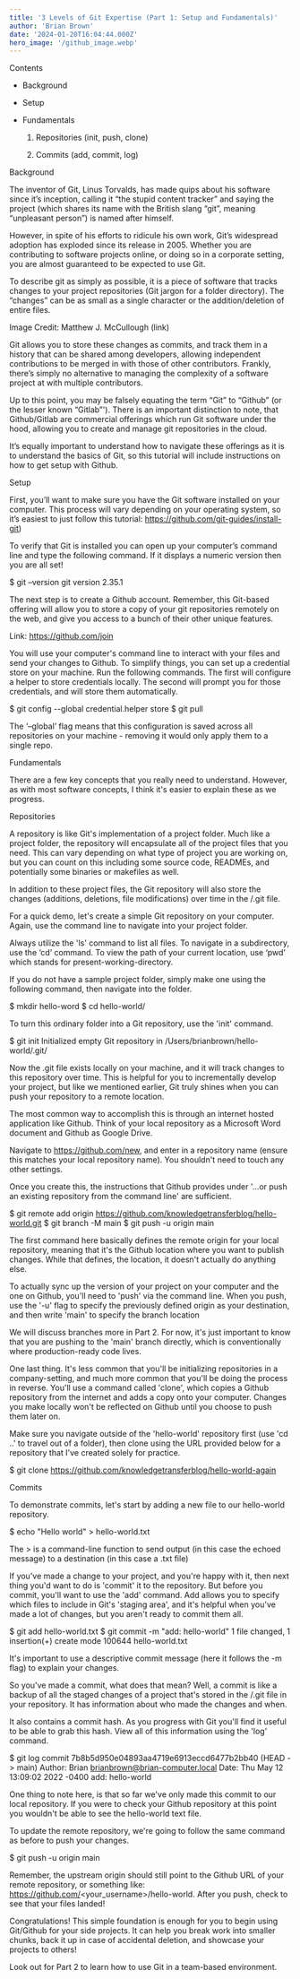 ```yaml
---
title: '3 Levels of Git Expertise (Part 1: Setup and Fundamentals)'
author: 'Brian Brown'
date: '2024-01-20T16:04:44.000Z'
hero_image: '/github_image.webp'
---
```

Contents

- Background 

- Setup 

- Fundamentals 

	1) Repositories (init, push, clone)

	2) Commits (add, commit, log)

Background

The inventor of Git, Linus Torvalds, has made quips about his software since it’s inception, calling it “the stupid content tracker” and saying the project (which shares its name with the British slang “git”, meaning “unpleasant person”) is named after himself.

However, in spite of his efforts to ridicule his own work, Git’s widespread adoption has exploded since its release in 2005. Whether you are contributing to software projects online, or doing so in a corporate setting, you are almost guaranteed to be expected to use Git. 

To describe git as simply as possible, it is a piece of software that tracks changes to your project repositories (Git jargon for a folder directory). The “changes” can be as small as a single character or the addition/deletion of entire files.

Image Credit: Matthew J. McCullough (link)

Git allows you to store these changes as commits, and track them in a history that can be shared among developers, allowing independent contributions to be merged in with those of other contributors. Frankly, there’s simply no alternative to managing the complexity of a software project at with multiple contributors.

Up to this point, you may be falsely equating the term “Git” to “Github” (or the lesser known “Gitlab”'). There is an important distinction to note, that Github/Gitlab are commercial offerings which run Git software under the hood, allowing you to create and manage git repositories in the cloud. 

It’s equally important to understand how to navigate these offerings as it is to understand the basics of Git, so this tutorial will include instructions on how to get setup with Github.

Setup

First, you’ll want to make sure you have the Git software installed on your computer. This process will vary depending on your operating system, so it’s easiest to just follow this tutorial: https://github.com/git-guides/install-git)

To verify that Git is installed you can open up your computer’s command line and type the following command. If it displays a numeric version then you are all set!

$ git –version
git version 2.35.1

The next step is to create a Github account. Remember, this Git-based offering will allow you to store a copy of your git repositories remotely on the web, and give you access to a bunch of their other unique features.

Link: https://github.com/join 

You will use your computer's command line to interact with your files and send your changes to Github. To simplify things, you can set up a credential store on your machine. Run the following commands. The first will configure a helper to store credentials locally. The second will prompt you for those credentials, and will store them automatically.

$ git config --global credential.helper store
$ git pull

The ‘–global’ flag means that this configuration is saved across all repositories on your machine - removing it would only apply them to a single repo.

Fundamentals

There are a few key concepts that you really need to understand. However, as with most software concepts, I think it's easier to explain these as we progress.

Repositories

A repository is like Git's implementation of a project folder. Much like a project folder, the repository will encapsulate all of the project files that you need. This can vary depending on what type of project you are working on, but you can count on this including some source code, READMEs, and potentially some binaries or makefiles as well.

In addition to these project files, the Git repository will also store the changes (additions, deletions, file modifications) over time in the /.git file.

For a quick demo, let's create a simple Git repository on your computer. Again, use the command line to navigate into your project folder.

Always utilize the 'ls' command to list all files. To navigate in a subdirectory, use the ‘cd’ command. To view the path of your current location, use ‘pwd’ which stands for present-working-directory.

If you do not have a sample project folder, simply make one using the following command, then navigate into the folder.

$ mkdir hello-word
$ cd hello-world/

To turn this ordinary folder into a Git repository, use the 'init' command.

$ git init
Initialized empty Git repository in /Users/brianbrown/hello-world/.git/

Now the .git file exists locally on your machine, and it will track changes to this repository over time. This is helpful for you to incrementally develop your project, but like we mentioned earlier, Git truly shines when you can push your repository to a remote location.

The most common way to accomplish this is through an internet hosted application like Github. Think of your local repository as a Microsoft Word document and Github as Google Drive.

Navigate to https://github.com/new, and enter in a repository name (ensure this matches your local repository name). You shouldn't need to touch any other settings.

Once you create this, the instructions that Github provides under '…or push an existing repository from the command line' are sufficient.

$ git remote add origin https://github.com/knowledgetransferblog/hello-world.git
$ git branch -M main
$ git push -u origin main

The first command here basically defines the remote origin for your local repository, meaning that it's the Github location where you want to publish changes. While that defines, the location, it doesn't actually do anything else. 

To actually sync up the version of your project on your computer and the one on Github, you'll need to 'push' via the command line. When you push, use the '-u' flag to specify the previously defined origin as your destination, and then write 'main' to specify the branch location

We will discuss branches more in Part 2. For now, it's just important to know that you are pushing to the 'main' branch directly, which is conventionally where production-ready code lives.

One last thing. It's less common that you'll be initializing repositories in a company-setting, and much more common that you'll be doing the process in reverse. You'll use a command called 'clone', which copies a Github repository from the internet and adds a copy onto your computer. Changes you make locally won't be reflected on Github until you choose to push them later on.

Make sure you navigate outside of the 'hello-world' repository first (use 'cd ..' to travel out of a folder), then clone using the URL provided below for a repository that I've created solely for practice.

$ git clone https://github.com/knowledgetransferblog/hello-world-again

Commits

To demonstrate commits, let's start by adding a new file to our hello-world repository.

$ echo "Hello world" > hello-world.txt

The > is a command-line function to send output (in this case the echoed message) to a destination (in this case a .txt file)

If you've made a change to your project, and you're happy with it, then next thing you'd want to do is 'commit' it to the repository. But before you commit, you'll want to use the 'add' command. Add allows you to specify which files to include in Git's 'staging area', and it's helpful when you've made a lot of changes, but you aren't ready to commit them all.

$ git add hello-world.txt
$ git commit -m "add: hello-world"
 1 file changed, 1 insertion(+)
 create mode 100644 hello-world.txt

It's important to use a descriptive commit message (here it follows the -m flag) to explain your changes.

So you've made a commit, what does that mean? Well, a commit is like a backup of all the staged changes of a project that's stored in the /.git file in your repository. It has information about who made the changes and when.

It also contains a commit hash. As you progress with Git you'll find it useful to be able to grab this hash. View all of this information using the 'log' command.

$ git log
commit 7b8b5d950e04893aa4719e6913eccd6477b2bb40 (HEAD -> main)
Author: Brian <brianbrown@brian-computer.local>
Date:   Thu May 12 13:09:02 2022 -0400
    add: hello-world

One thing to note here, is that so far we've only made this commit to our local repository. If you were to check your Github repository at this point you wouldn't be able to see the hello-world text file. 

To update the remote repository, we're going to follow  the same command as before to push your changes. 

$ git push -u origin main

Remember, the upstream origin should still point to the Github URL of your remote repository, or something like: https://github.com/<your_username>/hello-world.  After you push, check to see that your files landed!

Congratulations! This simple foundation is enough for you to begin using Git/Github for your side projects. It can help you break work into smaller chunks, back it up in case of accidental deletion, and showcase your projects to others!

Look out for Part 2 to learn how to use Git in a team-based environment.